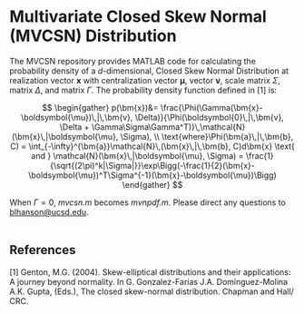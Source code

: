 # Multivariate Closed Skew Normal (MVCSN) Distribution 
The MVCSN repository provides MATLAB code for calculating the probability density of a *d*-dimensional, Closed Skew Normal Distribution at realization vector $\boldsymbol{x}$ with centralization vector $\boldsymbol{\mu}$, vector $\boldsymbol{v}$, scale matrix $\Sigma$, matrix $\Delta$, and matrix $\Gamma$. The probability density function defined in [1] is:  <br>

$$
\begin{gather}
    p(\bm{x})&= \frac{\Phi(\Gamma(\bm{x}-\boldsymbol{\mu})\,|\,\bm{v}, \Delta)}{\Phi(\boldsymbol{0}\,|\,\bm{v}, \Delta + \Gamma\Sigma\Gamma^T)}\,\mathcal{N}(\bm{x}\,|\boldsymbol{\mu}, \Sigma),
    \\ 
    \text{where}\Phi(\bm{a}\,|\,\bm{b}, C) = \int_{-\infty}^{\bm{a}}\mathcal{N}\,(\bm{x}\,|\,\bm{b}, C)d\bm{x} \text{  and  } \mathcal{N}(\bm{x}\,|\boldsymbol{\mu}, \Sigma) = \frac{1}{\sqrt{(2\pi)^k|\Sigma|}}\exp\Bigg(-\frac{1}{2}(\bm{x}-\boldsymbol{\mu})^T\Sigma^{-1}(\bm{x}-\boldsymbol{\mu})\Bigg)
\end{gather}
$$

When $\Gamma = 0$, *mvcsn.m* becomes *mvnpdf.m*. Please direct any questions to blhanson@ucsd.edu. <br><br>

## References
[1] Genton, M.G. (2004). Skew-elliptical distributions and their applications: A journey beyond normality. In G. Gonzalez-Farias J.A. Domínguez-Molina A.K. Gupta, (Eds.), The closed skew-normal distribution. Chapman and Hall/ CRC. 
